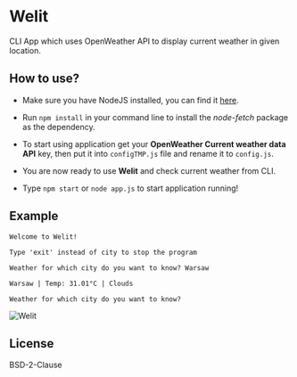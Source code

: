 # Welit
CLI App which uses OpenWeather API to display current weather in given location.
## How to use?
* Make sure you have NodeJS installed, you can find it <a href="https://nodejs.org">here</a>.
* Run ```npm install``` in your command line to install the *node-fetch* package as the dependency.
* To start using application get your **OpenWeather Current weather data API** key, then put it into ```configTMP.js``` file and rename it to ```config.js```.

* You are now ready to use **Welit** and check current weather from CLI.
* Type ```npm start``` or ```node app.js``` to start application running!
## Example
```
Welcome to Welit!

Type 'exit' instead of city to stop the program

Weather for which city do you want to know? Warsaw

Warsaw | Temp: 31.01°C | Clouds

Weather for which city do you want to know?

```
![Welit](https://agrochal.me/img/welit.PNG "Welit")

## License
BSD-2-Clause
